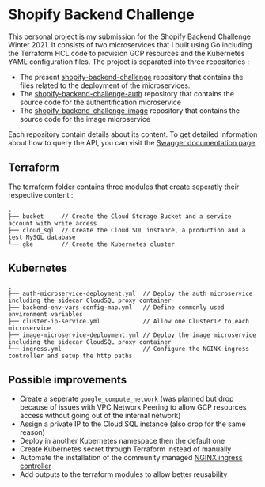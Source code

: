 # Shopify Backend Challenge

This personal project is my submission for the Shopify Backend Challenge Winter 2021. It consists of two microservices that I built using Go including the Terraform HCL code to provision GCP resources and the Kubernetes
YAML configuration files. The project is separated into three repositories :
 * The present [shopify-backend-challenge](https://github.com/wtrep/shopify-backend-challenge) repository that contains the files related to the deployment of the microservices. 
 * The [shopify-backend-challenge-auth](https://github.com/wtrep/shopify-backend-challenge-auth) repository that contains the source code for the authentification microservice
 * The [shopify-backend-challenge-image](https://github.com/wtrep/shopify-backend-challenge-image) repository that contains the source code for the image microservice

Each repository contain details about its content. To get detailed information about how to query the API, you can visit the [Swagger documentation page](https://app.swaggerhub.com/apis-docs/wtrep/shopify-images-repo/1.0.0).

## Terraform
The terraform folder contains three modules that create seperatly their respective content :
````
.
├── bucket     // Create the Cloud Storage Bucket and a service account with write access
├── cloud_sql  // Create the Cloud SQL instance, a production and a test MySQL database
└── gke        // Create the Kubernetes cluster
````

## Kubernetes
````
.
├── auth-microservice-deployment.yml  // Deploy the auth microservice including the sidecar CloudSQL proxy container
├── backend-env-vars-config-map.yml   // Define commonly used environment variables
├── cluster-ip-service.yml            // Allow one ClusterIP to each microservice
├── image-microservice-deployment.yml // Deploy the image microservice including the sidecar CloudSQL proxy container
└── ingress.yml                       // Configure the NGINX ingress controller and setup the http paths
````

## Possible improvements
 * Create a seperate `google_compute_network` (was planned but drop because of issues with VPC Network Peering to allow GCP resources access without going out of the internal network)
 * Assign a private IP to the Cloud SQL instance (also drop for the same reason)
 * Deploy in another Kubernetes namespace then the default one
 * Create Kubernetes secret through Terraform instead of manually
 * Automate the installation of the community managed [NGINX ingress controller](https://kubernetes.github.io/ingress-nginx/deploy/#gce-gke)
 * Add outputs to the terraform modules to allow better reusability